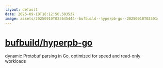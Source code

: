 ```yaml
---
layout: default
date: 2025-09-10T18:12:50.503537
image: assets/20250910T025645444--bufbuild--hyperpb-go--20250910T025914101--cropped.png
---
```


# [bufbuild/hyperpb-go](https://github.com/bufbuild/hyperpb-go)

dynamic Protobuf parsing in Go, optimized for speed and read-only workloads
